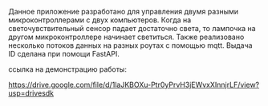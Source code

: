 Данное приложение разработано для управления двумя разными микроконтроллерами с двух компьютеров. Когда на светочувствительный сенсор падает достаточно света, то лампочка на другом микроконтроллере начинает светиться. Также реализовано несколько потоков данных на разных роутах с помощью mqtt. Выдача ID сделана при помощи FastAPI.

ссылка на демонстрацию работы:

https://drive.google.com/file/d/1laJKBOXu-Ptr0yPrvH3jEWvxXInnjrLF/view?usp=drivesdk
